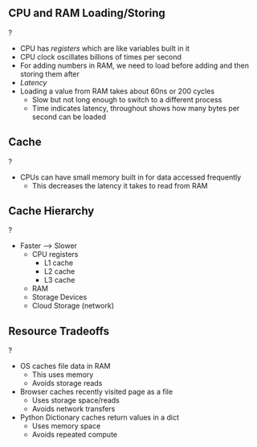 ## CPU and RAM Loading/Storing
?
- CPU has *registers* which are like variables built in it
- CPU clock oscillates billions of times per second
- For adding numbers in RAM, we need to load before adding and then storing them after
- *Latency*
- Loading a value from RAM takes about 60ns or 200 cycles
	- Slow but not long enough to switch to a different process
	- Time indicates latency, throughout shows how many bytes per second can be loaded

## Cache
?
- CPUs can have small memory built in for data accessed frequently
	- This decreases the latency it takes to read from RAM

## Cache Hierarchy
?
- Faster --> Slower
	- CPU registers
		- L1 cache
		- L2 cache
		- L3 cache
	- RAM
	- Storage Devices
	- Cloud Storage (network)

## Resource Tradeoffs
?
- OS caches file data in RAM
	- This uses memory
	- Avoids storage reads
- Browser caches recently visited page as a file
	- Uses storage space/reads
	- Avoids network transfers
- Python Dictionary caches return values in a dict
	- Uses memory space
	- Avoids repeated compute